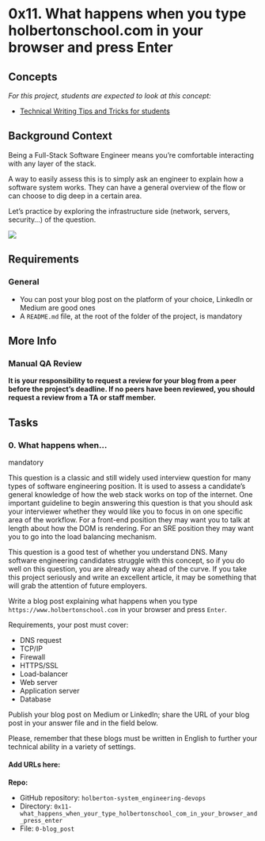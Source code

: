 # 0x11. What happens when you type holbertonschool.com in your browser and press Enter

## Concepts

_For this project, students are expected to look at this concept:_

-   [Technical Writing Tips and Tricks for students](https://intranet.hbtn.io/concepts/134)

## Background Context

Being a Full-Stack Software Engineer means you’re comfortable interacting with any layer of the stack.

A way to easily assess this is to simply ask an engineer to explain how a software system works. They can have a general overview of the flow or can choose to dig deep in a certain area.

Let’s practice by exploring the infrastructure side (network, servers, security…) of the question.

![](https://s3.amazonaws.com/intranet-projects-files/holbertonschool-sysadmin_devops/298/aJPw3mw.jpg)

## Requirements

### General

-   You can post your blog post on the platform of your choice, LinkedIn or Medium are good ones
-   A  `README.md`  file, at the root of the folder of the project, is mandatory

## More Info

### Manual QA Review

**It is your responsibility to request a review for your blog from a peer before the project’s deadline. If no peers have been reviewed, you should request a review from a TA or staff member.**

## Tasks

### 0. What happens when...

mandatory

This question is a classic and still widely used interview question for many types of software engineering position. It is used to assess a candidate’s general knowledge of how the web stack works on top of the internet. One important guideline to begin answering this question is that you should ask your interviewer whether they would like you to focus in on one specific area of the workflow. For a front-end position they may want you to talk at length about how the DOM is rendering. For an SRE position they may want you to go into the load balancing mechanism.

This question is a good test of whether you understand DNS. Many software engineering candidates struggle with this concept, so if you do well on this question, you are already way ahead of the curve. If you take this project seriously and write an excellent article, it may be something that will grab the attention of future employers.

Write a blog post explaining what happens when you type  `https://www.holbertonschool.com`  in your browser and press  `Enter`.

Requirements, your post must cover:

-   DNS request
-   TCP/IP
-   Firewall
-   HTTPS/SSL
-   Load-balancer
-   Web server
-   Application server
-   Database

Publish your blog post on Medium or LinkedIn; share the URL of your blog post in your answer file and in the field below.

Please, remember that these blogs must be written in English to further your technical ability in a variety of settings.

#### Add URLs here:

**Repo:**

-   GitHub repository:  `holberton-system_engineering-devops`
-   Directory:  `0x11-what_happens_when_your_type_holbertonschool_com_in_your_browser_and_press_enter`
-   File:  `0-blog_post`